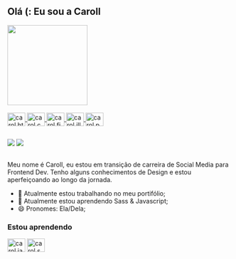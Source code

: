 ## Olá (: Eu sou a Caroll 

<div>
<a href="https://github.com/carollcorrea">
<img height="180em" src="https://github-readme-stats.vercel.app/api?username=carollcorrea&show_icons=true&theme=dracula&include_all_commits=true&count_private=true"/>
</div>
  
 <div style="display: inline_block"><br>
   
  <img align="center" alt="carol.html5" height="30" width="40" src="https://cdn.jsdelivr.net/gh/devicons/devicon/icons/html5/html5-original.svg" />
  <img align="center" alt="carol.css3" height="30" width="40" src="https://cdn.jsdelivr.net/gh/devicons/devicon/icons/css3/css3-original.svg" />   
  <img align="center" alt="carol.figma" height="30" width="40" src="https://cdn.jsdelivr.net/gh/devicons/devicon/icons/figma/figma-original.svg" />
  <img align="center" alt="carol.illustrator" height="30" width="40" src="https://cdn.jsdelivr.net/gh/devicons/devicon/icons/illustrator/illustrator-line.svg" />
  <img align="center" alt="carol.photoshop" height="30" width="40" src="https://cdn.jsdelivr.net/gh/devicons/devicon/icons/photoshop/photoshop-plain.svg" />
 
   ##
   <div>
     <a href = "mailto:correa.carollina@gmail.com"><img src="https://img.shields.io/badge/-Gmail-%23333?style=for-the-badge&logo=gmail&logoColor=white" target="_blank"></a>
     <a href="https://www.linkedin.com/in/anacaroll" target="_blank"><img src="https://img.shields.io/badge/-LinkedIn-%230077B5?style=for-the-badge&logo=linkedin&logoColor=white" target="_blank"></a> 
   </div>
   
  ##
   
   
Meu nome é Caroll, eu estou em transição de carreira de Social Media para Frontend Dev. Tenho alguns conhecimentos de Design e estou aperfeiçoando ao longo da jornada.

- 🔭 Atualmente estou trabalhando no meu portifólio;
- 🌱 Atualmente estou aprendendo Sass & Javascript;
- 😄 Pronomes: Ela/Dela;


### Estou aprendendo 

<img align="center" alt="carol.javascript" height="30" width="40" src="https://cdn.jsdelivr.net/gh/devicons/devicon/icons/javascript/javascript-plain.svg" />
<img align="center" alt="carol.saas" height="30" width="40" src="https://cdn.jsdelivr.net/gh/devicons/devicon/icons/sass/sass-original.svg" />


